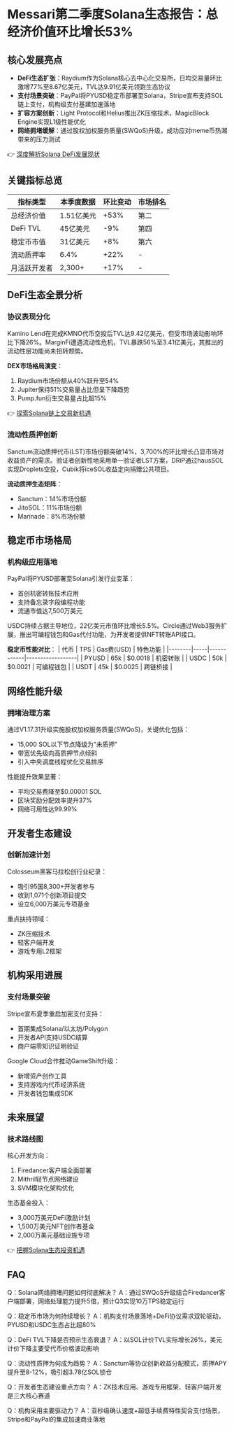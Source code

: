 # Messari第二季度Solana生态报告：总经济价值环比增长53%

## 核心发展亮点

- **DeFi生态扩张**：Raydium作为Solana核心去中心化交易所，日均交易量环比激增77%至8.67亿美元，TVL达9.91亿美元领跑生态协议
- **支付场景突破**：PayPal将PYUSD稳定币部署至Solana，Stripe宣布支持SOL链上支付，机构级支付基建加速落地
- **扩容方案创新**：Light Protocol和Helius推出ZK压缩技术，MagicBlock Engine实现L1级性能优化
- **网络拥堵缓解**：通过股权加权服务质量(SWQoS)升级，成功应对meme币热潮带来的压力测试

👉 [深度解析Solana DeFi发展现状](https://bit.ly/okx_welcome)

## 关键指标总览

| 指标类型          | 本季度数据       | 环比变动   | 市场排名 |
|-------------------|------------------|-----------|----------|
| 总经济价值        | 1.51亿美元       | +53%      | 第二     |
| DeFi TVL          | 45亿美元         | -9%       | 第四     |
| 稳定币市值        | 31亿美元         | +8%       | 第六     |
| 流动质押率        | 6.4%             | +22%      | -        |
| 月活跃开发者      | 2,300+           | +17%      | -        |

## DeFi生态全景分析

### 协议表现分化

Kamino Lend在完成KMNO代币空投后TVL达9.42亿美元，但受市场波动影响环比下降26%。MarginFi遭遇流动性危机，TVL暴跌56%至3.41亿美元，其推出的流动性层功能尚未扭转颓势。

**DEX市场格局演变**：
1. Raydium市场份额从40%跃升至54%
2. Jupiter保持51%交易量占比但呈下降趋势
3. Pump.fun衍生交易量占比超15%

👉 [探索Solana链上交易新机遇](https://bit.ly/okx_welcome)

### 流动性质押创新

Sanctum流动质押代币(LST)市场份额突破14%，3,700%的环比增长凸显市场对收益资产的需求。验证者创新性地采用单一验证者LST方案，DRiP通过hausSOL实现Droplets空投，Cubik将iceSOL收益定向捐赠公共项目。

**流动质押生态矩阵**：
- Sanctum：14%市场份额
- JitoSOL：11%市场份额
- Marinade：8%市场份额

## 稳定币市场格局

### 机构级应用落地

PayPal将PYUSD部署至Solana引发行业变革：
- 首创机密转账技术应用
- 支持备忘录字段编程功能
- 流通市值达7,500万美元

USDC持续占据主导地位，22亿美元市值环比增长5.5%。Circle通过Web3服务扩展，推出可编程钱包和Gas代付功能，为开发者提供NFT转账API接口。

**稳定币性能对比**：
| 代币   | TPS | Gas费(USD) | 特色功能         |
|--------|-----|------------|------------------|
| PYUSD  | 65k | $0.0018    | 机密转账         |
| USDC   | 50k | $0.0021    | 可编程钱包       |
| USDT   | 45k | $0.0025    | 跨链桥接         |

## 网络性能升级

### 拥堵治理方案

通过V1.17.31升级实施股权加权服务质量(SWQoS)，关键优化包括：
- 15,000 SOL以下节点降级为"未质押"
- 带宽优先级向高质押节点倾斜
- 引入中央调度线程优化交易排序

性能提升效果显著：
- 平均交易费降至$0.00001 SOL
- 区块奖励分配效率提升37%
- 网络可用性达99.99%

## 开发者生态建设

### 创新加速计划

Colosseum黑客马拉松创行业纪录：
- 吸引95国8,300+开发者参与
- 收到1,071个创新项目提交
- 设立6,000万美元专项基金

重点扶持领域：
- ZK压缩技术
- 轻客户端开发
- 游戏专用L2框架

## 机构采用进展

### 支付场景突破

Stripe宣布夏季重启加密支付支持：
- 首期集成Solana/以太坊/Polygon
- 开发者API支持USDC结算
- 商户端零知识证明验证

Google Cloud合作推动GameShift升级：
- 新增资产创作工具
- 支持游戏内代币经济系统
- 开发者钱包集成SDK

## 未来展望

### 技术路线图

核心开发方向：
1. Firedancer客户端全面部署
2. Mithril轻节点网络建设
3. SVM模块化架构优化

生态基金投入：
- 3,000万美元DeFi激励计划
- 1,500万美元NFT创作者基金
- 2,000万美元基础设施专项

👉 [把握Solana生态投资机遇](https://bit.ly/okx_welcome)

## FAQ

Q：Solana网络拥堵问题如何彻底解决？
A：通过SWQoS升级结合Firedancer客户端部署，网络处理能力提升5倍，预计Q3实现10万TPS稳定运行

Q：稳定币市场为何持续增长？
A：机构支付场景落地+DeFi协议需求双轮驱动，PYUSD和USDC生态占比超80%

Q：DeFi TVL下降是否预示生态衰退？
A：以SOL计价TVL实际增长26%，美元计价下降主要受代币价格波动影响

Q：流动性质押为何成为趋势？
A：Sanctum等协议创新收益分配模式，质押APY提升至8-12%，吸引超3.78亿SOL锁仓

Q：开发者生态建设重点方向？
A：ZK技术应用、游戏专用框架、轻客户端开发是三大核心赛道

Q：机构采用主要驱动力？
A：亚秒级确认速度+超低手续费特性契合支付场景，Stripe和PayPal的集成加速商业落地